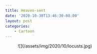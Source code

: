```yaml
---
title: Heaven-sent
date: '2020-10-30T13:46:30-08:00'
layout: post
categories:
    - Cartoon
---
```


<figure class="wp-block-image size-large">![](/assets/img/2020/10/locusts.jpg)</figure>